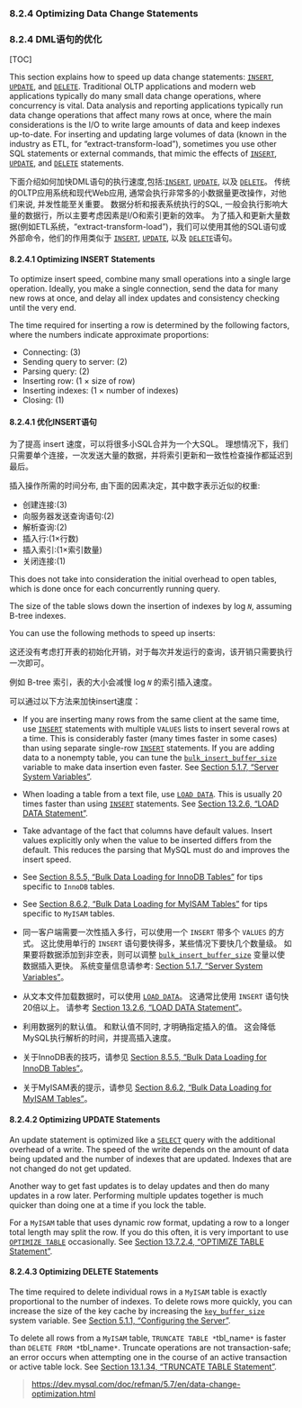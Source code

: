 ### 8.2.4 Optimizing Data Change Statements

### 8.2.4 DML语句的优化

[TOC]


This section explains how to speed up data change statements: [`INSERT`](https://dev.mysql.com/doc/refman/5.7/en/insert.html), [`UPDATE`](https://dev.mysql.com/doc/refman/5.7/en/update.html), and [`DELETE`](https://dev.mysql.com/doc/refman/5.7/en/delete.html). Traditional OLTP applications and modern web applications typically do many small data change operations, where concurrency is vital. Data analysis and reporting applications typically run data change operations that affect many rows at once, where the main considerations is the I/O to write large amounts of data and keep indexes up-to-date. For inserting and updating large volumes of data (known in the industry as ETL, for “extract-transform-load”), sometimes you use other SQL statements or external commands, that mimic the effects of [`INSERT`](https://dev.mysql.com/doc/refman/5.7/en/insert.html), [`UPDATE`](https://dev.mysql.com/doc/refman/5.7/en/update.html), and [`DELETE`](https://dev.mysql.com/doc/refman/5.7/en/delete.html) statements.

下面介绍如何加快DML语句的执行速度,包括:[`INSERT`](https://dev.mysql.com/doc/refman/5.7/en/insert.html), [`UPDATE`](https://dev.mysql.com/doc/refman/5.7/en/update.html), 以及 [`DELETE`](https://dev.mysql.com/doc/refman/5.7/en/delete.html)。
传统的OLTP应用系统和现代Web应用, 通常会执行非常多的小数据量更改操作，对他们来说, 并发性能至关重要。
数据分析和报表系统执行的SQL, 一般会执行影响大量的数据行，所以主要考虑因素是I/O和索引更新的效率。
为了插入和更新大量数据(例如ETL系统，“extract-transform-load”)，我们可以使用其他的SQL语句或外部命令，他们的作用类似于 [`INSERT`](https://dev.mysql.com/doc/refman/5.7/en/insert.html), [`UPDATE`](https://dev.mysql.com/doc/refman/5.7/en/update.html), 以及 [`DELETE`](https://dev.mysql.com/doc/refman/5.7/en/delete.html)语句。


#### 8.2.4.1 Optimizing INSERT Statements

To optimize insert speed, combine many small operations into a single large operation. Ideally, you make a single connection, send the data for many new rows at once, and delay all index updates and consistency checking until the very end.

The time required for inserting a row is determined by the following factors, where the numbers indicate approximate proportions:

- Connecting: (3)
- Sending query to server: (2)
- Parsing query: (2)
- Inserting row: (1 × size of row)
- Inserting indexes: (1 × number of indexes)
- Closing: (1)

#### 8.2.4.1 优化INSERT语句

为了提高 insert 速度，可以将很多小SQL合并为一个大SQL。 理想情况下，我们只需要单个连接，一次发送大量的数据，并将索引更新和一致性检查操作都延迟到最后。

插入操作所需的时间分布, 由下面的因素决定，其中数字表示近似的权重:

- 创建连接:(3)
- 向服务器发送查询语句:(2)
- 解析查询:(2)
- 插入行:(1×行数)
- 插入索引:(1×索引数量)
- 关闭连接:(1)

This does not take into consideration the initial overhead to open tables, which is done once for each concurrently running query.

The size of the table slows down the insertion of indexes by log *`N`*, assuming B-tree indexes.

You can use the following methods to speed up inserts:

这还没有考虑打开表的初始化开销，对于每次并发运行的查询，该开销只需要执行一次即可。

例如 B-tree 索引，表的大小会减慢 log *`N`* 的索引插入速度。

可以通过以下方法来加快insert速度：

- If you are inserting many rows from the same client at the same time, use [`INSERT`](https://dev.mysql.com/doc/refman/5.7/en/insert.html) statements with multiple `VALUES` lists to insert several rows at a time. This is considerably faster (many times faster in some cases) than using separate single-row [`INSERT`](https://dev.mysql.com/doc/refman/5.7/en/insert.html) statements. If you are adding data to a nonempty table, you can tune the [`bulk_insert_buffer_size`](https://dev.mysql.com/doc/refman/5.7/en/server-system-variables.html#sysvar_bulk_insert_buffer_size) variable to make data insertion even faster. See [Section 5.1.7, “Server System Variables”](https://dev.mysql.com/doc/refman/5.7/en/server-system-variables.html).
- When loading a table from a text file, use [`LOAD DATA`](https://dev.mysql.com/doc/refman/5.7/en/load-data.html). This is usually 20 times faster than using [`INSERT`](https://dev.mysql.com/doc/refman/5.7/en/insert.html) statements. See [Section 13.2.6, “LOAD DATA Statement”](https://dev.mysql.com/doc/refman/5.7/en/load-data.html).
- Take advantage of the fact that columns have default values. Insert values explicitly only when the value to be inserted differs from the default. This reduces the parsing that MySQL must do and improves the insert speed.
- See [Section 8.5.5, “Bulk Data Loading for InnoDB Tables”](https://dev.mysql.com/doc/refman/5.7/en/optimizing-innodb-bulk-data-loading.html) for tips specific to `InnoDB` tables.
- See [Section 8.6.2, “Bulk Data Loading for MyISAM Tables”](https://dev.mysql.com/doc/refman/5.7/en/optimizing-myisam-bulk-data-loading.html) for tips specific to `MyISAM` tables.

- 同一客户端需要一次性插入多行，可以使用一个 `INSERT` 带多个 `VALUES` 的方式。 这比使用单行的 `INSERT` 语句要快得多，某些情况下要快几个数量级。 如果要将数据添加到非空表，则可以调整 [`bulk_insert_buffer_size`](https://dev.mysql.com/doc/refman/5.7/en/server-system-variables.html#sysvar_bulk_insert_buffer_size) 变量以使数据插入更快。 系统变量信息请参考: [Section 5.1.7, “Server System Variables”](https://dev.mysql.com/doc/refman/5.7/en/server-system-variables.html)。
- 从文本文件加载数据时，可以使用 [`LOAD DATA`](https://dev.mysql.com/doc/refman/5.7/en/load-data.html)。 这通常比使用 `INSERT` 语句快20倍以上。 请参考 [Section 13.2.6, “LOAD DATA Statement”](https://dev.mysql.com/doc/refman/5.7/en/load-data.html)。
- 利用数据列的默认值。 和默认值不同时, 才明确指定插入的值。 这会降低MySQL执行解析的时间，并提高插入速度。
- 关于InnoDB表的技巧，请参见 [Section 8.5.5, “Bulk Data Loading for InnoDB Tables”](https://dev.mysql.com/doc/refman/5.7/en/optimizing-innodb-bulk-data-loading.html)。
- 关于MyISAM表的提示，请参见 [Section 8.6.2, “Bulk Data Loading for MyISAM Tables”](https://dev.mysql.com/doc/refman/5.7/en/optimizing-myisam-bulk-data-loading.html)。



#### 8.2.4.2 Optimizing UPDATE Statements



An update statement is optimized like a [`SELECT`](https://dev.mysql.com/doc/refman/5.7/en/select.html) query with the additional overhead of a write. The speed of the write depends on the amount of data being updated and the number of indexes that are updated. Indexes that are not changed do not get updated.

Another way to get fast updates is to delay updates and then do many updates in a row later. Performing multiple updates together is much quicker than doing one at a time if you lock the table.

For a `MyISAM` table that uses dynamic row format, updating a row to a longer total length may split the row. If you do this often, it is very important to use [`OPTIMIZE TABLE`](https://dev.mysql.com/doc/refman/5.7/en/optimize-table.html) occasionally. See [Section 13.7.2.4, “OPTIMIZE TABLE Statement”](https://dev.mysql.com/doc/refman/5.7/en/optimize-table.html).



#### 8.2.4.3 Optimizing DELETE Statements



The time required to delete individual rows in a `MyISAM` table is exactly proportional to the number of indexes. To delete rows more quickly, you can increase the size of the key cache by increasing the [`key_buffer_size`](https://dev.mysql.com/doc/refman/5.7/en/server-system-variables.html#sysvar_key_buffer_size) system variable. See [Section 5.1.1, “Configuring the Server”](https://dev.mysql.com/doc/refman/5.7/en/server-configuration.html).

To delete all rows from a `MyISAM` table, `TRUNCATE TABLE *`tbl_name`*` is faster than `DELETE FROM *`tbl_name`*`. Truncate operations are not transaction-safe; an error occurs when attempting one in the course of an active transaction or active table lock. See [Section 13.1.34, “TRUNCATE TABLE Statement”](https://dev.mysql.com/doc/refman/5.7/en/truncate-table.html).







> https://dev.mysql.com/doc/refman/5.7/en/data-change-optimization.html
